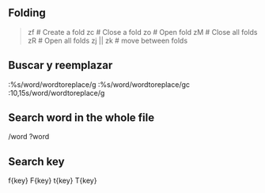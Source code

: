 ## Folding
> zf # Create a fold
> zc # Close a fold
> zo # Open fold
> zM # Close all folds
> zR # Open all folds
> zj || zk # move between folds

## Buscar y reemplazar
:%s/word/wordtoreplace/g 
:%s/word/wordtoreplace/gc 
:10,15s/word/wordtoreplace/g 

## Search word in the whole file
/word
?word

## Search key
f{key}  F{key}
t{key}  T{key}


